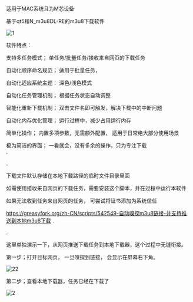 适用于MAC系统且为M芯设备

基于qt5和N_m3u8DL-RE的m3u8下载软件

![1](https://github.com/user-attachments/assets/bc8ad158-d5f6-4e79-a69e-9992f3e1c175)


 
软件特点：  

支持多任务模式； 单任务/批量任务/接收来自网页的下载任务   

自动化顺序命名规范； 适用于批量任务，

自动化适应系统主题： 深色/浅色模式 

自动化任务管理机制； 根据任务状态自动调整    

智能化重新下载机制； 双击文件名即可触发，解决下载中的中断问题 

自动化内存优化管理； 运行过程中，减少占用运行内存

简单化操作； 内置多项参数，无需额外配置， 适用于日常绝大部分使用场景 

极为简洁的界面； 一看就会，没有多余的操作，只为专注下载  
. 
 
.  

下载文件默认存储在本地下载路径的临时文件目录里面 

如需使用接收来自网页的下载任务，需要安装这个脚本，并在过程中运行本软件 

如果无法收到任务来自网页的任务， 可尝试将证书添加为系统信任

https://greasyfork.org/zh-CN/scripts/542549-自动嗅探m3u8链接-并支持推送到本地m3u8下载 
. 

. 

这里单独演示一下，从网页推送下载任务到本地下载器，这个过程中无缝衔接。

第一步；打开目标网页， 一旦嗅探到链接， 会显示在屏幕右下角。 

![22](https://github.com/user-attachments/assets/9334f383-bd5c-43bc-805c-2bc5ed0e4e6d)

第二步；查看本地下载器，任务已经在下载了

![2](https://github.com/user-attachments/assets/75bb16cf-eaa7-45d9-b6c0-4cf61db623ba)





